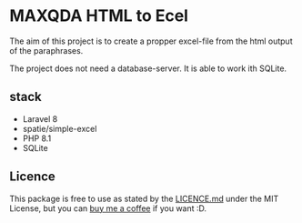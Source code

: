 # MAXQDA HTML to Ecel
The aim of this project is to create a propper excel-file from the html output of the paraphrases.

The project does not need a database-server. It is able to work ith SQLite.

## stack
- Laravel 8
- spatie/simple-excel
- PHP 8.1
- SQLite

## Licence
This package is free to use as stated by the [LICENCE.md](LICENSE.md) under the MIT License, but you can [buy me a coffee](https://www.buymeacoffee.com/redFreak) if you want :D.
